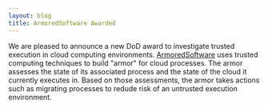 ```yaml
---
layout: blog
title: ArmoredSoftware Awarded
---
```

We are pleased to announce a new DoD award to investigate trusted
execution in cloud computing environments.   [ArmoredSoftware](http://armoredsoftware.github.io) uses
trusted computing techniques to build "armor" for cloud processes.
The armor assesses the state of its associated process and the state
of the cloud it currently executes in.  Based on those assessments,
the armor takes actions such as migrating processes to redude risk of
an untrusted execution environment.
